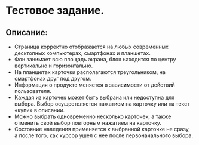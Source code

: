 # Тестовое задание.

## Описание:

- Страница корректно отображается на любых современных десктопных компьютерах, смартфонах и планшетах.
- Фон занимает всю площадь экрана, блок находится по центру вертикально и горизонтально.
- На планшетах карточки располагаются треугольником, на смартфонах друг под другом.
- Информация о продукте меняется в зависимости от действий пользователя.
- Каждая из карточек может быть выбрана или недоступна для выбора. Выбор осуществляется нажатием на карточку или на текст «купи» в описании.
- Можно выбрать одновременно несколько карточек, а также отменить свой выбор повторным нажатием на карточку.
- Состояние наведения применяется к выбранной карточке не сразу, а после того, как курсор ушел с нее после первоначального выбора.

